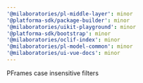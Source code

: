 ```yaml
---
'@milaboratories/pl-middle-layer': minor
'@platforma-sdk/package-builder': minor
'@milaboratories/uikit-playground': minor
'@platforma-sdk/bootstrap': minor
'@milaboratories/oclif-index': minor
'@milaboratories/pl-model-common': minor
'@milaboratories/ui-vue-docs': minor
---
```


PFrames case insensitive filters
